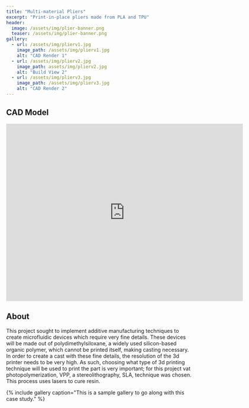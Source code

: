 ```yaml
---
title: "Multi-material Pliers"
excerpt: "Print-in-place pliers made from PLA and TPU"
header:
  image: /assets/img/plier-banner.png
  teaser: /assets/img/plier-banner.png
gallery:
  - url: /assets/img/plierv1.jpg
    image_path: /assets/img/plierv1.jpg
    alt: "CAD Render 1"
  - url: /assets/img/plierv2.jpg
    image_path: assets/img/plierv2.jpg
    alt: "Build View 2"
  - url: /assets/img/plierv3.jpg
    image_path: /assets/img/plierv3.jpg
    alt: "CAD Render 2"
---
```


## CAD Model
<iframe src="https://vanderbilt643.autodesk360.com/shares/public/SH512d4QTec90decfa6ee4b2ab1210fc7ad9?mode=embed" width="640" height="480" allowfullscreen="true" webkitallowfullscreen="true" mozallowfullscreen="true"  frameborder="0"></iframe>

## About

This project sought to implement additive manufacturing techniques to create microfluidic devices which require very fine details. These devices will be made out of polydimethylsiloxane, a widely used silicon-based organic polymer, which cannot be printed itself, making casting necessary. In order to create a cast with these fine details, the resolution of the 3d printer needs to be very high. As such, choosing what type of 3d printing technique will be used to print the part is very important; for this project vat photopolymerization, VPP, a stereolithography, SLA, technique was chosen. This process uses lasers to cure resin.



{% include gallery caption="This is a sample gallery to go along with this case study." %}
